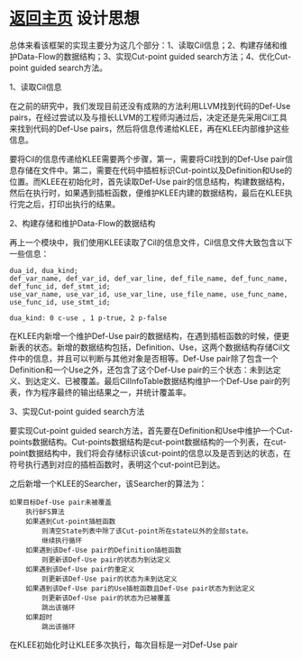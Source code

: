 [返回主页](../README.md)
设计思想
=========================
总体来看该框架的实现主要分为这几个部分：1、读取Cil信息；2、构建存储和维护Data-Flow的数据结构；3、实现Cut-point guided search方法；4、优化Cut-point guided search方法。

1、读取Cil信息

在之前的研究中，我们发现目前还没有成熟的方法利用LLVM找到代码的Def-Use pairs，在经过尝试以及与擅长LLVM的工程师沟通过后，决定还是先采用Cil工具来找到代码的Def-Use pairs，然后将信息传递给KLEE，再在KLEE内部维护这些信息。

要将Cil的信息传递给KLEE需要两个步骤，第一，需要将Cil找到的Def-Use pair信息存储在文件中。第二，需要在代码中插桩标识Cut-point以及Definition和Use的位置。而KLEE在初始化时，首先读取Def-Use pair的信息结构，构建数据结构，然后在执行时，如果遇到插桩函数，便维护KLEE内建的数据结构，最后在KLEE执行完之后，打印出执行的结果。

2、构建存储和维护Data-Flow的数据结构

再上一个模块中，我们使用KLEE读取了Cil的信息文件，Cil信息文件大致包含以下一些信息：
```
dua_id, dua_kind;
def_var_name, def_var_id, def_var_line, def_file_name, def_func_name, def_func_id, def_stmt_id; 
use_var_name, use_var_id, use_var_line, use_file_name, use_func_name, use_func_id, use_stmt_id;

dua_kind: 0 c-use , 1 p-true, 2 p-false

```
在KLEE内新增一个维护Def-Use pair的数据结构，在遇到插桩函数的时候，便更新表的状态。新增的数据结构包括，Definition、Use，这两个数据结构存储Cil文件中的信息，并且可以判断与其他对象是否相等。Def-Use pair除了包含一个Definition和一个Use之外，还包含了这个Def-Use pair的三个状态：未到达定义、到达定义、已被覆盖。最后CilInfoTable数据结构维护一个Def-Use pair的列表，作为程序最终的输出结果之一，并统计覆盖率。

3、实现Cut-point guided search方法

要实现Cut-point guided search方法，首先要在Definition和Use中维护一个Cut-points数据结构。Cut-points数据结构是cut-point数据结构的一个列表，在cut-point数据结构中，我们将会存储标识该cut-point的信息以及是否到达的状态，在符号执行遇到对应的插桩函数时，表明这个cut-point已到达。

之后新增一个KLEE的Searcher，该Searcher的算法为：
```
如果目标Def-Use pair未被覆盖
    执行BFS算法
    如果遇到Cut-point插桩函数
        则清空State列表中除了该Cut-point所在state以外的全部state。
        继续执行循环
    如果遇到该Def-Use pair的Definition插桩函数
        则更新该Def-Use pair的状态为到达定义
    如果遇到该Def-Use pair的重定义
        则更新该Def-Use pair的状态为未到达定义
    如果遇到该Def-Use pari的Use插桩函数且Def-Use pair状态为到达定义
        则更新该Def-Use pair的状态为已被覆盖
        跳出该循环
    如果超时
        跳出该循环
```
在KLEE初始化时让KLEE多次执行，每次目标是一对Def-Use pair